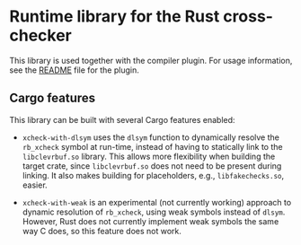 # Runtime library for the Rust cross-checker

This library is used together with the compiler plugin.
For usage information, see the [README](../rustc-plugin/README.md) file for the plugin.

## Cargo features
This library can be built with several Cargo features enabled:
  * `xcheck-with-dlsym` uses the `dlsym` function to dynamically resolve the
    `rb_xcheck` symbol at run-time, instead of having to statically link to the
    `libclevrbuf.so` library. This allows more flexibility when building the
target crate, since `libclevrbuf.so` does not need to be present during
linking. It also makes building for placeholders, e.g., `libfakechecks.so`,
easier.

  * `xcheck-with-weak` is an experimental (not currently working) approach to
    dynamic resolution of `rb_xcheck`, using weak symbols instead of `dlsym`.
However, Rust does not currently implement weak symbols the same way C does, so
this feature does not work.

